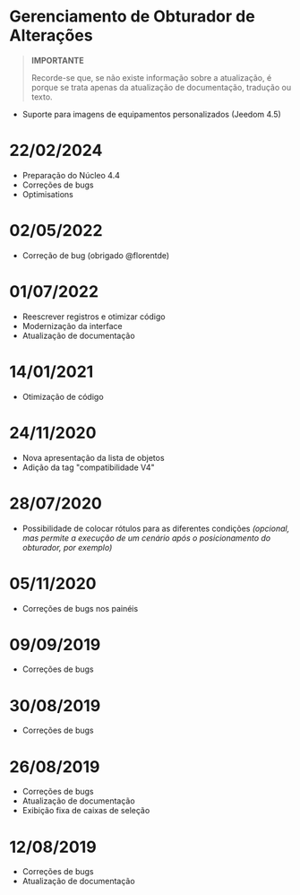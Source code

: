 # Gerenciamento de Obturador de Alterações

>**IMPORTANTE**
>
>Recorde-se que, se não existe informação sobre a atualização, é porque se trata apenas da atualização de documentação, tradução ou texto.

- Suporte para imagens de equipamentos personalizados (Jeedom 4.5)

# 22/02/2024

- Preparação do Núcleo 4.4
- Correções de bugs
- Optimisations

# 02/05/2022

- Correção de bug (obrigado @florentde)

# 01/07/2022

- Reescrever registros e otimizar código
- Modernização da interface
- Atualização de documentação

# 14/01/2021

- Otimização de código

# 24/11/2020

- Nova apresentação da lista de objetos
- Adição da tag "compatibilidade V4"

# 28/07/2020

- Possibilidade de colocar rótulos para as diferentes condições *(opcional, mas permite a execução de um cenário após o posicionamento do obturador, por exemplo)*

# 05/11/2020

- Correções de bugs nos painéis

# 09/09/2019

- Correções de bugs

# 30/08/2019

- Correções de bugs

# 26/08/2019

- Correções de bugs
- Atualização de documentação
- Exibição fixa de caixas de seleção

# 12/08/2019

- Correções de bugs
- Atualização de documentação
